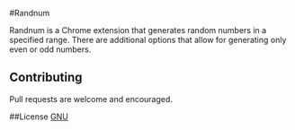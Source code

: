 #Randnum

Randnum is a Chrome extension that generates random numbers in a specified range. There are additional options that allow for generating only even or odd numbers.

## Contributing
Pull requests are welcome and encouraged.

##License
[GNU](https://choosealicense.com/licenses/gpl-3.0/)
